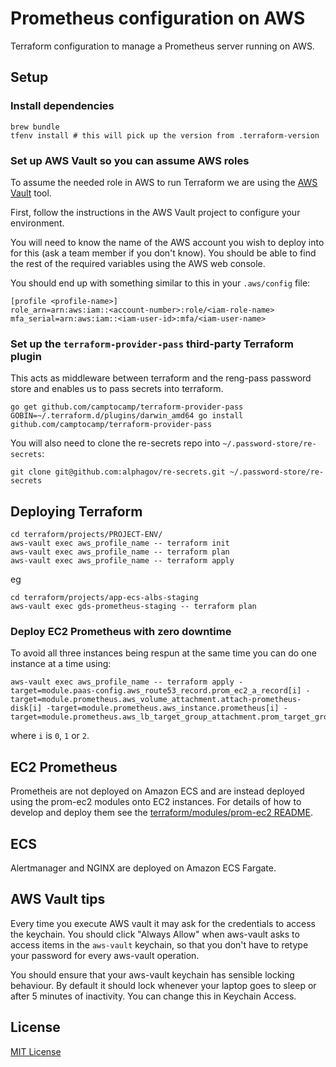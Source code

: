 # Prometheus configuration on AWS #

Terraform configuration to manage a Prometheus server running on AWS.

## Setup ##

### Install dependencies

    brew bundle
    tfenv install # this will pick up the version from .terraform-version

### Set up AWS Vault so you can assume AWS roles

To assume the needed role in AWS to run Terraform we are using the [AWS Vault](https://github.com/99designs/aws-vault) tool.

First, follow the instructions in the AWS Vault project to configure your environment.

You will need to know the name of the AWS account you wish to deploy into for this (ask a team member if you
don't know). You should be able to find the rest of the required variables using the AWS web console.

You should end up with something similar to this in your `.aws/config` file:

    [profile <profile-name>]
    role_arn=arn:aws:iam::<account-number>:role/<iam-role-name>
    mfa_serial=arn:aws:iam::<iam-user-id>:mfa/<iam-user-name>

### Set up the `terraform-provider-pass` third-party Terraform plugin

This acts as middleware between terraform and the reng-pass password store and enables us to pass secrets into terraform.

```shell
go get github.com/camptocamp/terraform-provider-pass
GOBIN=~/.terraform.d/plugins/darwin_amd64 go install github.com/camptocamp/terraform-provider-pass
```

You will also need to clone the re-secrets repo into `~/.password-store/re-secrets`:

    git clone git@github.com:alphagov/re-secrets.git ~/.password-store/re-secrets

## Deploying Terraform

```shell
cd terraform/projects/PROJECT-ENV/
aws-vault exec aws_profile_name -- terraform init
aws-vault exec aws_profile_name -- terraform plan
aws-vault exec aws_profile_name -- terraform apply
```

eg

```shell
cd terraform/projects/app-ecs-albs-staging
aws-vault exec gds-prometheus-staging -- terraform plan
```

### Deploy EC2 Prometheus with zero downtime

To avoid all three instances being respun at the same time you can do one instance at a time using:

```
aws-vault exec aws_profile_name -- terraform apply -target=module.paas-config.aws_route53_record.prom_ec2_a_record[i] -target=module.prometheus.aws_volume_attachment.attach-prometheus-disk[i] -target=module.prometheus.aws_instance.prometheus[i] -target=module.prometheus.aws_lb_target_group_attachment.prom_target_group_attachment[i]
```

where `i` is `0`, `1` or `2`.

## EC2 Prometheus

Prometheis are not deployed on Amazon ECS and are instead deployed using the prom-ec2 modules onto EC2 instances. For details of how to develop and deploy them see the [terraform/modules/prom-ec2 README](terraform/modules/prom-ec2).

## ECS

Alertmanager and NGINX are deployed on Amazon ECS Fargate.

## AWS Vault tips

Every time you execute AWS vault it may ask for the credentials to
access the keychain.  You should click "Always Allow" when aws-vault
asks to access items in the `aws-vault` keychain, so that you don't
have to retype your password for every aws-vault operation.

You should ensure that your aws-vault keychain has sensible locking
behaviour.  By default it should lock whenever your laptop goes to
sleep or after 5 minutes of inactivity.  You can change this in
Keychain Access.

## License
[MIT License](LICENCE)
